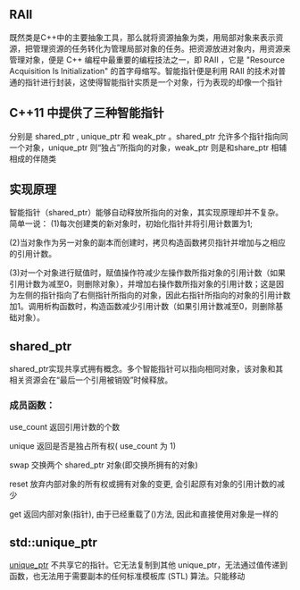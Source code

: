 





## RAII

既然类是C++中的主要抽象工具，那么就将资源抽象为类，用局部对象来表示资源，把管理资源的任务转化为管理局部对象的任务。把资源放进对象内，用资源来管理对象，便是 C++ 编程中最重要的编程技法之一，即 RAII ，它是 "Resource Acquisition Is Initialization" 的首字母缩写。智能指针便是利用 RAII 的技术对普通的指针进行封装，这使得智能指针实质是一个对象，行为表现的却像一个指针


## C++11 中提供了三种智能指针

分别是 shared_ptr , unique_ptr 和 weak_ptr 。shared_ptr 允许多个指针指向同一个对象，unique_ptr 则“独占”所指向的对象，weak_ptr 则是和share_ptr 相辅相成的伴随类

## 实现原理

智能指针（shared_ptr）能够自动释放所指向的对象，其实现原理却并不复杂。简单一说：
 (1)每次创建类的新对象时，初始化指针并将引用计数置为1;

 (2)当对象作为另一对象的副本而创建时，拷贝构造函数拷贝指针并增加与之相应的引用计数。

 (3)对一个对象进行赋值时，赋值操作符减少左操作数所指对象的引用计数（如果引用计数为减至0，则删除对象），并增加右操作数所指对象的引用计数；这是因为左侧的指针指向了右侧指针所指向的对象，因此右指针所指向的对象的引用计数加1。调用析构函数时，构造函数减少引用计数（如果引用计数减至0，则删除基础对象）。

## shared_ptr

shared_ptr实现共享式拥有概念。多个智能指针可以指向相同对象，该对象和其相关资源会在“最后一个引用被销毁”时候释放。

### 成员函数：

use_count 返回引用计数的个数

unique 返回是否是独占所有权( use_count 为 1)

swap 交换两个 shared_ptr 对象(即交换所拥有的对象)

reset 放弃内部对象的所有权或拥有对象的变更, 会引起原有对象的引用计数的减少

get 返回内部对象(指针), 由于已经重载了()方法, 因此和直接使用对象是一样的





## std::unique_ptr

[unique_ptr](https://msdn.microsoft.com/zh-cn/library/ee410601.aspx) 不共享它的指针。它无法复制到其他 unique_ptr，无法通过值传递到函数，也无法用于需要副本的任何标准模板库 (STL) 算法。只能移动
